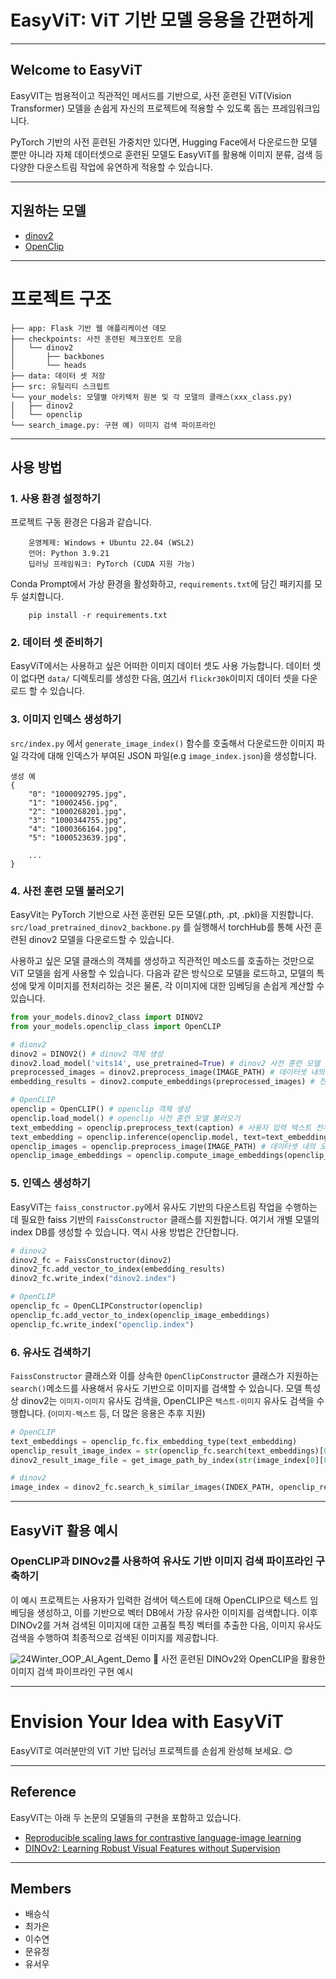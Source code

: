 # EasyViT: ViT 기반 모델 응용을 간편하게
---
## Welcome to EasyViT
EasyVIT는 범용적이고 직관적인 메서드를 기반으로, 사전 훈련된 ViT(Vision Transformer) 모델을 손쉽게 자신의 프로젝트에 적용할 수 있도록 돕는 프레임워크입니다. 

PyTorch 기반의 사전 훈련된 가중치만 있다면, Hugging Face에서 다운로드한 모델 뿐만 아니라 자체 데이터셋으로 훈련된 모델도 EasyViT를 활용해 이미지 분류, 검색 등 다양한 다운스트림 작업에 유연하게 적용할 수 있습니다.

---
## 지원하는 모델
- [dinov2](https://github.com/facebookresearch/dinov2.git)
- [OpenClip](https://github.com/mlfoundations/open_clip.git)
---
# 프로젝트 구조
```
├── app: Flask 기반 웹 애플리케이션 데모
├── checkpoints: 사전 훈련된 체크포인트 모음
│   └── dinov2
│       ├── backbones
│       └── heads
├── data: 데이터 셋 저장
├── src: 유틸리티 스크립트
└── your_models: 모델별 아키텍처 원본 및 각 모델의 클래스(xxx_class.py)
│   ├── dinov2
│   └── openclip
└── search_image.py: 구현 예) 이미지 검색 파이프라인
```
___
## 사용 방법
### 1. 사용 환경 설정하기
프로젝트 구동 환경은 다음과 같습니다.
```
	운영체제: Windows + Ubuntu 22.04 (WSL2)
	언어: Python 3.9.21
	딥러닝 프레임워크: PyTorch (CUDA 지원 가능)
```

Conda Prompt에서 가상 환경을 활성화하고, `requirements.txt`에 담긴 패키지를 모두 설치합니다.
```
	pip install -r requirements.txt
```

### 2. 데이터 셋 준비하기
EasyViT에서는 사용하고 싶은 어떠한 이미지 데이터 셋도 사용 가능합니다. 데이터 셋이 없다면 `data/` 디렉토리를 생성한 다음, [여기](https://github.com/awsaf49/flickr-dataset.git)서 `flickr30k`이미지 데이터 셋을 다운로드 할 수 있습니다.

### 3. 이미지 인덱스 생성하기
`src/index.py` 에서 `generate_image_index()` 함수를 호출해서 다운로드한 이미지 파일 각각에 대해 인덱스가 부여된 JSON 파일(e.g `image_index.json`)을 생성합니다.
```
생성 예
{
    "0": "1000092795.jpg",
    "1": "10002456.jpg",
    "2": "1000268201.jpg",
    "3": "1000344755.jpg",
    "4": "1000366164.jpg",
    "5": "1000523639.jpg",
    
    ...
}
```
### 4. 사전 훈련 모델 불러오기
EasyVit는 PyTorch 기반으로 사전 훈련된 모든 모델(.pth, .pt, .pkl)을 지원합니다. `src/load_pretrained_dinov2_backbone.py` 를 실행해서 torchHub를 통해 사전 훈련된 dinov2 모델을 다운로드할 수 있습니다.

사용하고 싶은 모델 클래스의 객체를 생성하고 직관적인 메소드를 호출하는 것만으로 ViT 모델을 쉽게 사용할 수 있습니다. 다음과 같은 방식으로 모델을 로드하고, 모델의 특성에 맞게 이미지를 전처리하는 것은 물론, 각 이미지에 대한 임베딩을 손쉽게 계산할 수 있습니다.

```python
from your_models.dinov2_class import DINOV2
from your_models.openclip_class import OpenCLIP

# dionv2
dinov2 = DINOV2() # dinov2 객체 생성
dinov2.load_model('vits14', use_pretrained=True) # dinov2 사전 훈련 모델 불러오기
preprocessed_images = dinov2.preprocess_image(IMAGE_PATH) # 데이터셋 내의 모든 이미지 데이터 전처리
embedding_results = dinov2.compute_embeddings(preprocessed_images) # 전처리된 모든 이미지에 대해 임베딩 계산

# OpenCLIP
openclip = OpenCLIP() # openclip 객체 생성
openclip.load_model() # openclip 사전 훈련 모델 불러오기
text_embedding = openclip.preprocess_text(caption) # 사용자 입력 텍스트 전처리
text_embedding = openclip.inference(openclip.model, text=text_embedding) # 텍스트 임베딩 생성
openclip_images = openclip.preprocess_image(IMAGE_PATH) # 데이터셋 내의 모든 이미지에 대해 전처리
openclip_image_embeddings = openclip.compute_image_embeddings(openclip_images) # 전처리된 모든 이미지에 대해 임베딩 계산
```

### 5. 인덱스 생성하기
EasyViT는 `faiss_constructor.py`에서 유사도 기반의 다운스트림 작업을 수행하는 데 필요한 faiss 기반의 `FaissConstructor` 클래스를 지원합니다. 여기서 개별 모델의 index DB를 생성할 수 있습니다. 역시 사용 방법은 간단합니다.

```python
# dinov2
dinov2_fc = FaissConstructor(dinov2)
dinov2_fc.add_vector_to_index(embedding_results)
dinov2_fc.write_index("dinov2.index")

# OpenCLIP
openclip_fc = OpenCLIPConstructor(openclip)
openclip_fc.add_vector_to_index(openclip_image_embeddings)
openclip_fc.write_index("openclip.index")
```

### 6. 유사도 검색하기
`FaissConstructor` 클래스와 이를 상속한 `OpenClipConstructor` 클래스가 지원하는 `search()`메소드를 사용해서 유사도 기반으로 이미지를 검색할 수 있습니다. 모델 특성상 dinov2는 `이미지-이미지` 유사도 검색을, OpenCLIP은 `텍스트-이미지` 유사도 검색을 수행합니다. (`이미지-텍스트` 등, 더 많은 응용은 추후 지원)

```python
# OpenCLIP
text_embeddings = openclip_fc.fix_embedding_type(text_embedding)
openclip_result_image_index = str(openclip_fc.search(text_embeddings)[0][0])
dinov2_result_image_file = get_image_path_by_index(str(image_index[0][0]), image_index_path=IMAGE_INDEX_PATH) # 인덱스에 해당하는 이미지 파일명 반환

# dinov2
image_index = dinov2_fc.search_k_similar_images(INDEX_PATH, openclip_result_image_file, k=3) # 상위 3개의 이미지 인덱스 반환
```
---
## EasyViT 활용 예시
### OpenCLIP과 DINOv2를 사용하여 유사도 기반 이미지 검색 파이프라인 구축하기

 이 예시 프로젝트는 사용자가 입력한 검색어 텍스트에 대해 OpenCLIP으로 텍스트 임베딩을 생성하고, 이를 기반으로 벡터 DB에서 가장 유사한 이미지를 검색합니다. 이후 DINOv2를 거쳐 검색된 이미지에 대한 고품질 특징 벡터를 추출한 다음, 이미지 유사도 검색을 수행하여 최종적으로 검색된 이미지를 제공합니다.

![24Winter_OOP_AI_Agent_Demo](https://github.com/user-attachments/assets/a0c4f8da-1b67-4983-bd2e-d5ac926e067b)
🔼 사전 훈련된 DINOv2와 OpenCLIP을 활용한 이미지 검색 파이프라인 구현 예시

---
# Envision Your Idea with EasyViT

EasyViT로 여러분만의 ViT 기반 딥러닝 프로젝트를 손쉽게 완성해 보세요. 😊

---
## Reference
EasyViT는 아래 두 논문의 모델들의 구현을 포함하고 있습니다.
- [Reproducible scaling laws for contrastive language-image learning](https://arxiv.org/abs/2212.07143)
- [DINOv2: Learning Robust Visual Features without Supervision](https://arxiv.org/abs/2304.07193)

---
## Members
- 배승식
- 최가은
- 이수연
- 문유정
- 유서우
